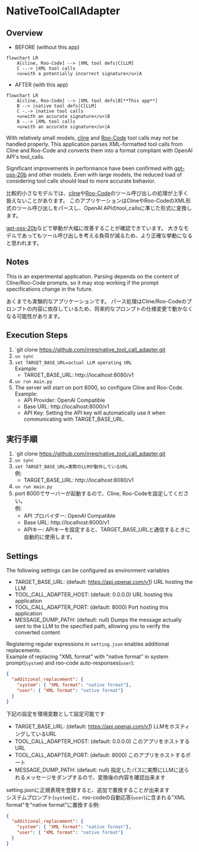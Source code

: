 # NativeToolCallAdapter

## Overview

- BEFORE (without this app)
```mermaid
flowchart LR
    A[cline, Roo-Code] --> |XML tool defs|C[LLM]
    C -.-> |XML tool calls
    <u>with a potentially incorrect signature</u>|A
```

- AFTER (with this app)
```mermaid
flowchart LR
    A[cline, Roo-Code] --> |XML tool defs|B[**This app**]
    B --> |native tool defs|C[LLM]
    C -.-> |native tool calls
    <u>with an accurate signature</u>|B
    B -.-> |XML tool calls
    <u>with an accurate signature</u>|A
```


With relatively small models, [cline](https://github.com/cline/cline) and [Roo-Code](https://github.com/RooCodeInc/Roo-Code) tool calls may not be handled properly.
This application parses XML-formatted tool calls from Cline and Roo-Code and converts them into a format compliant with OpenAI API's tool_calls.

Significant improvements in performance have been confirmed with [gpt-oss-20b](https://huggingface.co/openai/gpt-oss-20b) and other models.
Even with large models, the reduced load of considering tool calls should lead to more accurate behavior.

比較的小さなモデルでは、[cline](https://github.com/cline/cline)や[Roo-Code](https://github.com/RooCodeInc/Roo-Code)のツール呼び出しの処理が上手く扱えないことがあります。
このアプリケーションはClineやRoo-CodeのXML形式のツール呼び出しをパースし、OpenAI APIのtool_callsに準じた形式に変換します。

[gpt-oss-20b](https://huggingface.co/openai/gpt-oss-20b)などで挙動が大幅に改善することが確認できています。
大きなモデルであってもツール呼び出しを考える負荷が減るため、より正確な挙動になると思われます。

## Notes
This is an experimental application.
Parsing depends on the content of Cline/Roo-Code prompts, so it may stop working if the prompt specifications change in the future.

あくまでも実験的なアプリケーションです。
パース処理はCline/Roo-Codeのプロンプトの内容に依存しているため、将来的なプロンプトの仕様変更で動かなくなる可能性があります。


## Execution Steps

1. `git clone https://github.com/irreg/native_tool_call_adapter.git
2. `uv sync`
3. `set TARGET_BASE_URL=actual LLM operating URL`  
   Example:
   - TARGET_BASE_URL: http://localhost:8080/v1
4. `uv run main.py`
5. The server will start on port 8000, so configure Cline and Roo-Code.  
   Example:
   - API Provider: OpenAI Compatible
   - Base URL: http://localhost:8000/v1
   - API Key: Setting the API key will automatically use it when communicating with TARGET_BASE_URL.

## 実行手順
1. `git clone https://github.com/irreg/native_tool_call_adapter.git
2. `uv sync`
3. `set TARGET_BASE_URL=実際のLLMが動作しているURL`  
   例:
   - TARGET_BASE_URL: http://localhost:8080/v1
4. `uv run main.py`
5. port 8000でサーバーが起動するので、Cline, Roo-Codeを設定してください。  
   例: 
   - API プロバイダー: OpenAI Compatible
   - Base URL: http://localhost:8000/v1
   - APIキー: APIキーを設定すると、TARGET_BASE_URLと通信するときに自動的に使用します。


## Settings
The following settings can be configured as environment variables
- TARGET_BASE_URL: (default: https://api.openai.com/v1) URL hosting the LLM
- TOOL_CALL_ADAPTER_HOST: (default: 0.0.0.0) URL hosting this application
- TOOL_CALL_ADAPTER_PORT: (default: 8000) Port hosting this application
- MESSAGE_DUMP_PATH: (default: null) Dumps the message actually sent to the LLM to the specified path, allowing you to verify the converted content  

Registering regular expressions in `setting.json` enables additional replacements.  
Example of replacing "XML format" with "native format" in system prompt(`system`) and roo-code auto-responses(`user`):
```json
{
  "additional_replacement": {
    "system": { "XML format": "native format"},
    "user": { "XML format": "native format"}
  }
}
```

下記の設定を環境変数として設定可能です
- TARGET_BASE_URL: (default: https://api.openai.com/v1) LLMをホスティングしているURL
- TOOL_CALL_ADAPTER_HOST: (default: 0.0.0.0) このアプリをホストするURL
- TOOL_CALL_ADAPTER_PORT: (default: 8000) このアプリをホストするポート
- MESSAGE_DUMP_PATH: (default: null) 指定したパスに実際にLLMに送られるメッセージをダンプするので、変換後の内容を確認出来ます  

setting.jsonに正規表現を登録すると、追加で置換することが出来ます  
システムプロンプト(`system`)と、roo-codeの自動応答(`user`)に含まれる"XML format"を"native format"に置換する例:
```json
{
  "additional_replacement": {
    "system": { "XML format": "native format"},
    "user": { "XML format": "native format"}
  }
}
```